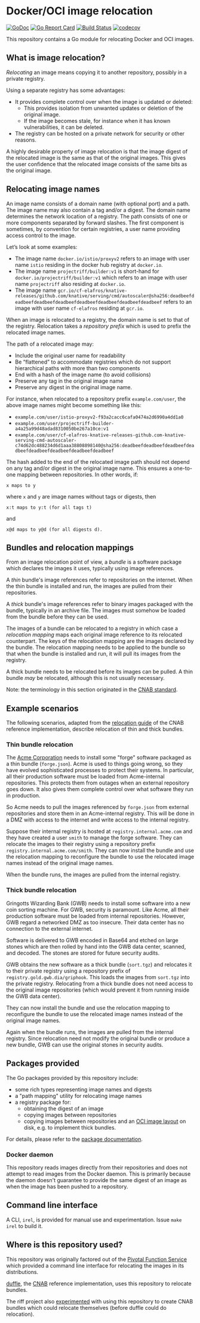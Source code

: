 # Docker/OCI image relocation

[![GoDoc](https://godoc.org/github.com/pivotal/image-relocation?status.svg)](https://godoc.org/github.com/pivotal/image-relocation)
[![Go Report Card](https://goreportcard.com/badge/pivotal/image-relocation)](https://goreportcard.com/report/pivotal/image-relocation)
[![Build Status](https://dev.azure.com/projectriff/pivotal-image-relocation/_apis/build/status/pivotal.image-relocation?branchName=master)](https://dev.azure.com/projectriff/pivotal-image-relocation/_build/latest?definitionId=11&branchName=master)
[![codecov](https://codecov.io/gh/pivotal/image-relocation/branch/master/graph/badge.svg)](https://codecov.io/gh/pivotal/image-relocation)

This repository contains a Go module for relocating Docker and OCI images.

## What is image relocation?
_Relocating_ an image means copying it to another repository, possibly in a private registry.

Using a separate registry has some advantages:
* It provides complete control over when the image is updated or deleted:
    * This provides isolation from unwanted updates or deletion of the original image.
    * If the image becomes stale, for instance when it has known vulnerabilities, it can be deleted.
* The registry can be hosted on a private network for security or other reasons.

A highly desirable property of image relocation is that the image digest of the relocated image is the same as that of the original images.
This gives the user confidence that the relocated image consists of the same bits as the original image.

## Relocating image names
An image name consists of a domain name (with optional port) and a path. The image name may also contain a tag and/or a digest.
The domain name determines the network location of a registry.
The path consists of one or more components separated by forward slashes.
The first component is sometimes, by convention for certain registries, a user name providing access control to the image.

Let’s look at some examples:
* The image name `docker.io/istio/proxyv2` refers to an image with user name `istio` residing in the docker hub registry at `docker.io`.
* The image name `projectriff/builder:v1` is short-hand for `docker.io/projectriff/builder:v1` which refers to an image with user name `projectriff` also residing at `docker.io`.
* The image name `gcr.io/cf-elafros/knative-releases/github.com/knative/serving/cmd/autoscaler@sha256:deadbeefdeadbeefdeadbeefdeadbeefdeadbeefdeadbeefdeadbeefdeadbeef` refers to an image with user name `cf-elafros` residing at `gcr.io`.

When an image is relocated to a registry, the domain name is set to that of the registry.
Relocation takes a _repository prefix_ which is used to prefix the relocated image names.

The path of a relocated image may:
* Include the original user name for readability
* Be “flattened” to accommodate registries which do not support hierarchical paths with more than two components
* End with a hash of the image name (to avoid collisions)
* Preserve any tag in the original image name
* Preserve any digest in the original image name.

For instance, when relocated to a repository prefix `example.com/user`, the above image names might become something like this:
* `example.com/user/istio-proxyv2-f93a2cacc6cafa0474a2d6990a4dd1a0`
* `example.com/user/projectriff-builder-a4a25a99d48adad8310050be267a10ce:v1`
* `example.com/user/cf-elafros-knative-releases-github.com-knative-serving-cmd-autoscaler-c74d62dc488234d6d1aaa38808898140@sha256:deadbeefdeadbeefdeadbeefdeadbeefdeadbeefdeadbeefdeadbeefdeadbeef`

The hash added to the end of the relocated image path should not depend on any tag and/or digest in
the original image name. This ensures a one-to-one mapping between repositories. In other words, if:

    x maps to y

where `x` and `y` are image names without tags or digests, then

    x:t maps to y:t (for all tags t)

and

    x@d maps to y@d (for all digests d).

## Bundles and relocation mappings

From an image relocation point of view, a _bundle_ is a software package which declares the images it uses,
typically using image references.

A _thin_ bundle's image references refer to repositories on the internet.
When the thin bundle is installed and run, the images are pulled from their repositories.

A _thick_ bundle's image references refer to binary images packaged with the bundle, typically in an archive file.
The images must somehow be loaded from the bundle before they can be used.

The images of a bundle can be relocated to a registry in which case a _relocation mapping_ maps
each original image reference to its relocated counterpart. The keys of the relocation mapping are the images
declared by the bundle. The relocation mapping needs to be applied to the bundle so that when the bundle
is installed and run, it will pull its images from the registry.

A thick bundle needs to be relocated before its images can be pulled.
A thin bundle _may_ be relocated, although this is not usually necessary.

Note: the terminology in this section originated in the [CNAB standard](https://cnab.io/).

## Example scenarios

The following scenarios, adapted from the
[relocation guide](https://github.com/deislabs/duffle/blob/master/docs/guides/relocation-guide.md) of the CNAB reference
implementation, describe relocation of thin and thick bundles.

### Thin bundle relocation

The [Acme Corporation](https://en.wikipedia.org/wiki/Acme_Corporation) needs to install some "forge" software packaged as a thin bundle (`forge.json`).
Acme is used to things going wrong, so they have evolved sophisticated processes to protect their systems.
In particular, all their production software must be loaded from Acme-internal repositories.
This protects them from outages when an external repository goes down.
It also gives them complete control over what software they run in production.

So Acme needs to pull the images referenced by `forge.json` from external repositories and store them in an Acme-internal registry.
This will be done in a DMZ with access to the internet and write access to the internal registry.

Suppose their internal registry is hosted at `registry.internal.acme.com` and they have created a user `smith` to manage the forge software.
They can relocate the images to their registry using a repository prefix `registry.internal.acme.com/smith`.
They can now install the bundle and use the relocation mapping to reconfigure the bundle to use
the relocated image names instead of the original image names.

When the bundle runs, the images are pulled from the internal registry.

### Thick bundle relocation

Gringotts Wizarding Bank (GWB) needs to install some software into a new coin sorting machine.
For GWB, security is paramount. Like Acme, all their production software must be loaded from internal repositories.
However, GWB regard a networked DMZ as too insecure. Their data center has no connection to the external internet.

Software is delivered to GWB encoded in Base64 and etched on large stones which are then rolled by hand into the
GWB data center, scanned, and decoded. The stones are stored for future security audits.

GWB obtains the new software as a thick bundle (`sort.tgz`) and relocates it to their private registry 
using a repository prefix of `registry.gold.gwb.dia/griphook`. 
This loads the images from `sort.tgz` into the private registry. Relocating from a thick bundle does not need
access to the original image repositories (which would prevent it from running inside the GWB data center).  

They can now install the bundle and use the relocation mapping to reconfigure the bundle to use
the relocated image names instead of the original image names.

Again when the bundle runs, the images are pulled from the internal registry.
Since relocation need not modify the original bundle or produce a new bundle, GWB can use the original stones
in security audits.

## Packages provided

The Go packages provided by this repository include:
 * some rich types representing image names and digests
 * a "path mapping" utility for relocating image names
 * a registry package for:
   * obtaining the digest of an image
   * copying images between repositories
   * copying images between repositories and an [OCI image layout](https://github.com/opencontainers/image-spec/blob/master/image-layout.md) on disk, e.g. to implement thick bundles.

For details, please refer to the [package documentation](https://godoc.org/github.com/pivotal/image-relocation).

### Docker daemon

This repository reads images directly from their repositories and does not attempt to read images
from the Docker daemon. This is primarily because the daemon doesn't guarantee to provide the 
same digest of an image as when the image has been pushed to a repository.

## Command line interface

A CLI, `irel`, is provided for manual use and experimentation. Issue `make irel` to build it.

## Where is this repository used?

This repository was originally factored out of the [Pivotal Function Service](https://pivotal.io/platform/pivotal-function-service)
which provided a command line interface for relocating the images in its distributions.

[duffle](https://github.com/deislabs/duffle), the [CNAB](https://cnab.io/) reference implementation, uses this repository to relocate bundles.

The riff project also [experimented](https://github.com/projectriff/cnab-k8s-installer-base) with using this
repository to create CNAB bundles which could relocate themselves (before duffle could do relocation).


